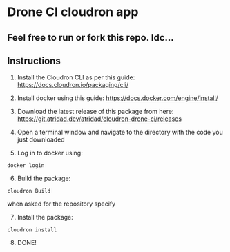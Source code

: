 # Drone CI cloudron app
## Feel free to run or fork this repo. Idc...

## Instructions

1) Install the Cloudron CLI as per this guide: https://docs.cloudron.io/packaging/cli/

2) Install docker using this guide: https://docs.docker.com/engine/install/

3) Download the latest release of this package from here: https://git.atridad.dev/atridad/cloudron-drone-ci/releases

4) Open a terminal window and navigate to the directory with the code you just downloaded

5) Log in to docker using:
```
docker login
```

6) Build the package:
```
cloudron Build
```
when asked for the repository specify

7) Install the package:
```
cloudron install
```

8) DONE!
